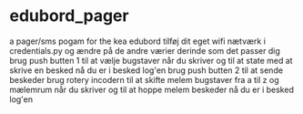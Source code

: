 # edubord_pager
a pager/sms pogam for the kea edubord 
tilføj dit eget wifi nætværk i credentials.py og ændre på de andre værier derinde som det passer dig
brug push butten 1 til at vælje bugstaver når du skriver og til at state med at skrive en besked nå du er i besked log'en
brug push butten 2 til at sende beskeder 
brug rotery incodern til at skifte melem bugstaver fra a til z og mælemrum når du skriver og til at hoppe melem beskeder nå du er i besked log'en

